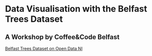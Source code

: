 # Data Visualisation with the Belfast Trees Dataset
## A Workshop by Coffee&Code Belfast

[Belfast Trees Dataset on Open Data NI](https://www.opendatani.gov.uk/dataset/belfast-trees)

